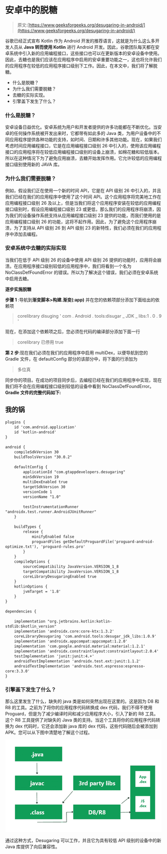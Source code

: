# 安卓中的脱糖

> 原文:[https://www.geeksforgeeks.org/desugaring-in-android/](https://www.geeksforgeeks.org/desugaring-in-android/)

谷歌已经正式宣布 Kotlin 作为 Android 开发的推荐语言，这就是为什么这么多开发人员从 **Java 转而使用 Kotlin** 进行 Android 开发。因此，谷歌团队每天都在安卓系统中引入新的应用编程接口，这些接口也可以在更新版本的安卓设备中使用。因此，去糖也是我们应该在应用程序中启用的安卓重要功能之一，这也将允许我们的应用程序在较低的应用程序接口级别下工作。因此，在本文中，我们将了解脱糖。

*   什么是脱糖？
*   为什么我们需要脱糖？
*   去糖的实际实现。
*   引擎盖下发生了什么？

### 什么是脱糖？

安卓设备日益优化。安卓系统为用户和开发者提供的许多功能都在不断优化。当安卓的任何操作系统被开发出来时，它都带有如此多的 Java 类，为用户设备中的不同应用程序提供各种功能的支持，如时间、日期和许多其他功能。现在，如果我们考虑时间应用编程接口，它是在应用编程接口级别 26 中引入的，使用该应用编程接口的应用程序将在较低应用编程接口级别的设备上崩溃，如棉花糖和较低版本。所以在这种情况下为了避免应用崩溃，去糖开始发挥作用。它允许较低的应用编程接口级别使用新的 JAVA 库。

### 为什么我们需要脱糖？

例如，假设我们正在使用一个新的时间 API，它是在 API 级别 26 中引入的，并且我们已经在我们的应用程序中使用了这个时间 API。这个应用程序将完美地工作在应用编程接口级别 26 及以上，但是当我们将这个应用程序安装在较低的应用编程接口级别时，假设应用编程接口级别 23 或更低，那么我们的应用程序将崩溃，因为我们的设备操作系统支持从应用编程接口级别 23 提供的功能，而我们使用的是应用编程接口级别 26 的功能，这将不起作用。因此，为了避免这个应用程序崩溃，为了支持从 API 级别 26 到 API 级别 23 的新特性，我们必须在我们的应用程序中添加去编程。

### 安卓系统中去糖的实际实现

当我们在低于 API 级别 26 的设备中使用 API 级别 26 提供的功能时，应用将会崩溃。在应用程序接口级别较低的应用程序中，我们将看到一个名为 NoClassDefFoundError 的错误。所以为了解决这个错误，我们必须在安卓系统中启用去糖。

**逐步实施脱糖**

**步骤 1** :导航到**渐变脚本>构建.渐变(:app)** 并在您的依赖项部分添加下面给出的依赖项

> corelibrary disuging ' com . Android . tools:disugar _ JDK _ libs:1 . 0 . 9 '

现在，在添加这个依赖项之后，您必须在代码的编译部分添加下面一行

> corelibrary 已停用 true

**第 2 步**:现在我们必须在我们的应用程序中启用 multiDex，以便导航到您的 Gradle 文件，在 defaultConfig 部分的该部分中，将下面的行添加为

> 多位真

同步你的项目。在成功的项目同步后，去编程已经在我们的应用程序中实现，现在我们将不会在应用编程接口级别较低的设备中看到 NoClassDefFoundError。**Gradle 文件的完整代码如下:**

## 我的锅

```
plugins {
    id 'com.android.application'
    id 'kotlin-android'
}

android {
    compileSdkVersion 30
    buildToolsVersion "30.0.2"

    defaultConfig {
        applicationId "com.gtappdevelopers.desugaring"
        minSdkVersion 19
        multiDexEnabled true
        targetSdkVersion 30
        versionCode 1
        versionName "1.0"

        testInstrumentationRunner "androidx.test.runner.AndroidJUnitRunner"
    }

    buildTypes {
        release {
            minifyEnabled false
            proguardFiles getDefaultProguardFile('proguard-android-optimize.txt'), 'proguard-rules.pro'
        }
    }
    compileOptions {
        sourceCompatibility JavaVersion.VERSION_1_8
        targetCompatibility JavaVersion.VERSION_1_8
        coreLibraryDesugaringEnabled true
    }
    kotlinOptions {
        jvmTarget = '1.8'
    }
}

dependencies {

    implementation "org.jetbrains.kotlin:kotlin-stdlib:$kotlin_version"
    implementation 'androidx.core:core-ktx:1.3.2'
    coreLibraryDesugaring 'com.android.tools:desugar_jdk_libs:1.0.9'
    implementation 'androidx.appcompat:appcompat:1.2.0'
    implementation 'com.google.android.material:material:1.2.1'
    implementation 'androidx.constraintlayout:constraintlayout:2.0.4'
    testImplementation 'junit:junit:4.+'
    androidTestImplementation 'androidx.test.ext:junit:1.1.2'
    androidTestImplementation 'androidx.test.espresso:espresso-core:3.3.0'
}
```

### 引擎盖下发生了什么？

那么这里发生了什么，缺失的 java 类是如何突然出现在这里的。这是因为 D8 和 R8 的工具。之前为了将你的应用程序代码转换成 dex 代码，我们不得不使用 Proguard，但是为了减少编译时间和减少应用程序大小，引入了新的 R8 工具。这个 R8 工具提供了对缺失的 Java 类的支持。当这个工具将你的应用程序代码转换为 dex 代码时，它还会添加新 java 库的 dex 代码，这些代码随后会被添加到 APK。您可以从下图中清楚地了解这个过程。

![Desugaring in Android](img/076791f03bcb08585ed6ebeb34786794.png)

通过这种方式，Desugaring 可以工作，并且它为具有较低 API 级别的设备中的新 Java 库提供了向后兼容性。